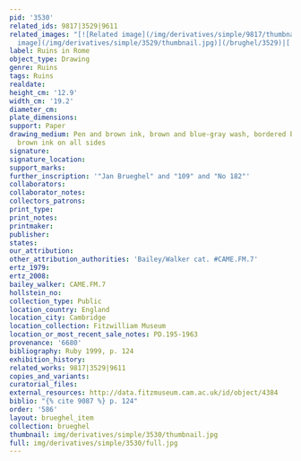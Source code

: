 ```yaml
---
pid: '3530'
related_ids: 9817|3529|9611
related_images: "[![Related image](/img/derivatives/simple/9817/thumbnail.jpg)](/brughel/9817)|[![Related
  image](/img/derivatives/simple/3529/thumbnail.jpg)](/brughel/3529)|[![Related image](/img/derivatives/simple/9611/thumbnail.jpg)](/brughel/9611)"
label: Ruins in Rome
object_type: Drawing
genre: Ruins
tags: Ruins
realdate: 
height_cm: '12.9'
width_cm: '19.2'
diameter_cm: 
plate_dimensions: 
support: Paper
drawing_medium: Pen and brown ink, brown and blue-gray wash, bordered by a line of
  brown ink on all sides
signature: 
signature_location: 
support_marks: 
further_inscription: '"Jan Brueghel" and "109" and "No 182"'
collaborators: 
collaborator_notes: 
collectors_patrons: 
print_type: 
print_notes: 
printmaker: 
publisher: 
states: 
our_attribution: 
other_attribution_authorities: 'Bailey/Walker cat. #CAME.FM.7'
ertz_1979: 
ertz_2008: 
bailey_walker: CAME.FM.7
hollstein_no: 
collection_type: Public
location_country: England
location_city: Cambridge
location_collection: Fitzwilliam Museum
location_or_most_recent_sale_notes: PD.195-1963
provenance: '6680'
bibliography: Ruby 1999, p. 124
exhibition_history: 
related_works: 9817|3529|9611
copies_and_variants: 
curatorial_files: 
external_resources: http://data.fitzmuseum.cam.ac.uk/id/object/4384
biblio: "{% cite 9087 %} p. 124"
order: '586'
layout: brueghel_item
collection: brueghel
thumbnail: img/derivatives/simple/3530/thumbnail.jpg
full: img/derivatives/simple/3530/full.jpg
---
```

